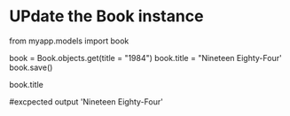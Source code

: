 

# UPdate the Book instance

from  myapp.models import book

book = Book.objects.get(title = "1984")
book.title = "Nineteen Eighty-Four'
book.save()

book.title

#excpected output
'Nineteen Eighty-Four'
